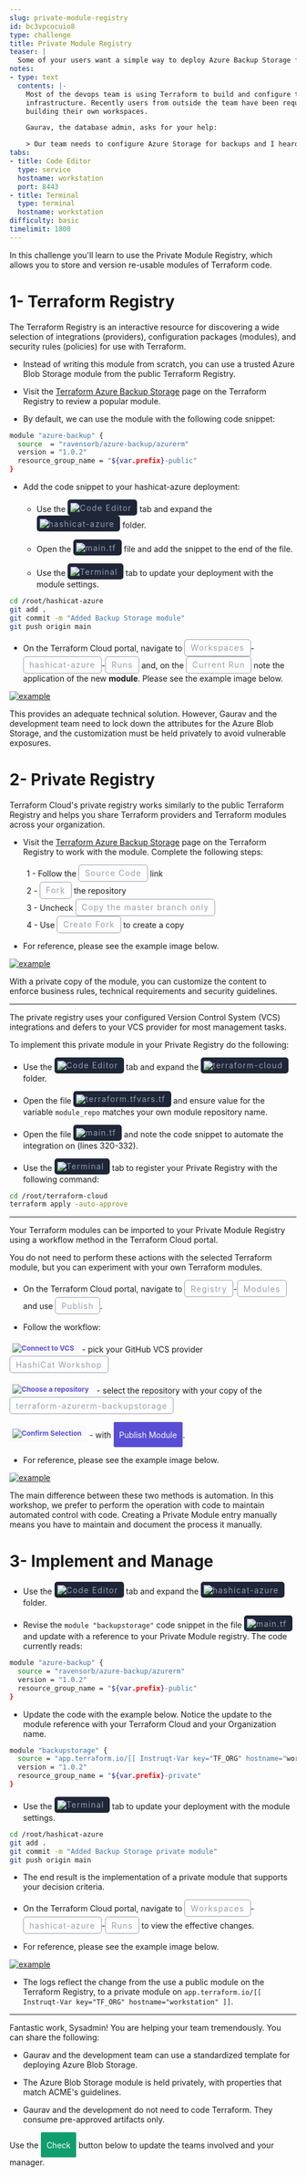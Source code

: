 ```yaml
---
slug: private-module-registry
id: bc3vpcocuio8
type: challenge
title: Private Module Registry
teaser: |
  Some of your users want a simple way to deploy Azure Backup Storage for our application. Use the Private Module Registry, in which you can store standard, re-usable Terraform code for IaC consumers.
notes:
- type: text
  contents: |-
    Most of the devops team is using Terraform to build and configure their
    infrastructure. Recently users from outside the team have been requesting help
    building their own workspaces.

    Gaurav, the database admin, asks for your help:

    > Our team needs to configure Azure Storage for backups and I heard something about Terraform modules for this. Can you help us set up a template for new Azure Storage for backup?
tabs:
- title: Code Editor
  type: service
  hostname: workstation
  port: 8443
- title: Terminal
  type: terminal
  hostname: workstation
difficulty: basic
timelimit: 1800
---
```

<style>
  v {
    display: inline-flex;
    color: white;
    background-color: rgb(17, 158, 111);
    align-items: center;
    justify-content: center;
    font-size: 14px;
    padding: 10px;
    border-radius: 2px;
    height: 24px;
  }

  r {
    display: inline-flex;
    color: white;
    background-color: #c73445;
    align-items: center;
    justify-content: center;
    font-size: 14px;
    padding: 10px;
    border-radius: 2px;
    height: 24px;
  }

  m {
    display: inline-flex;
    color: white;
    background-color: #584ED5;
    align-items: center;
    justify-content: center;
    font-size: 14px;
    padding: 10px;
    border-radius: 2px;
    height: 24px;
  }

  x {
    display: inline-flex;
    border-radius: 5px;
    border: 1px solid rgba(151,159,175,1);
    /* background-color: rgba(151,159,175,1); */
    /* background-color: rgba(30,38,55,1); */
    color: rgba(151,159,175,1);
    padding: 2px 10px 2px 10px;
    font-size: 14px;
    letter-spacing: 1.2px;
    align-items: center;
    justify-content: center;
    height: 24px;
  }

  t {
    display: inline-flex;
    border-radius: 5px;
    background-color: rgba(30,38,55,1);
    color: rgba(151,159,175,1);
    padding: 2px 10px 2px 5px;
    font-size: 14px;
    letter-spacing: 1.2px;
    align-items: center;
    justify-content: center;
    height: 24px;
  }

  t > img {
    display: inline-block;
  }

  w {
    display: inline-flex;
    border-radius: 5px;
    background-color: rgba(250,250,250,1);
    color: #584ED5;
    padding: 2px 10px 2px 5px;
    font-size: 12px;
    font-weight: bold;
    align-items: center;
    justify-content: center;
    height: 24px;
  }

  w > img {
    display: inline-block;
    max-height: 20px;
  }

/*
  Lightbox credit: Alex Rosenkranz
  https://gist.github.com/arosenkranz/3359c65fbfda36f17f622ff624b74aea
*/

.lightbox {
  display: none;
  position: fixed;
  justify-content: center;
  align-items: center;
  z-index: 999;
  top: 0;
  left: 0;
  right: 0;
  bottom: 0;
  padding: 1rem;
  background: rgba(0, 0, 0, 0.8);
}

.lightbox:target {
  display: flex;
}

.lightbox img {
  max-height: 100%
}

.tab {
  display: inline-block;
  margin-left: 30px;
}
</style>

In this challenge you'll learn to use the Private Module Registry, which allows you to store and version re-usable modules of Terraform code.

1- Terraform Registry
===

The Terraform Registry is an interactive resource for discovering a wide selection of integrations (providers), configuration packages (modules), and security rules (policies) for use with Terraform.

- Instead of writing this module from scratch, you can use a trusted Azure Blob Storage module from the public Terraform Registry.

- Visit the [Terraform Azure Backup Storage](https://registry.terraform.io/modules/ravensorb/azure-backup/azurerm/latest) page on the Terraform Registry to review a popular module.

- By default, we can use the module with the following code snippet:

```bash
module "azure-backup" {
  source  = "ravensorb/azure-backup/azurerm"
  version = "1.0.2"
  resource_group_name = "${var.prefix}-public"
}
```

- Add the code snippet to your hashicat-azure deployment:

  - Use the <t><img src="../assets/web.png"/>Code Editor</t> tab and expand the <t><img src="../assets/folder.png"/>hashicat-azure</t> folder.

  - Open the <t><img src="../assets/tf-icon.png"/>main.tf</t> file and add the snippet to the end of the file.

  - Use the <t><img src="../assets/shell.png"/>Terminal</t> tab to update your deployment with the module settings.

```bash
cd /root/hashicat-azure
git add .
git commit -m "Added Backup Storage module"
git push origin main


```

- On the Terraform Cloud portal, navigate to <x>Workspaces</x>-<x>hashicat-azure</x>-<x>Runs</x> and, on the <x>Current Run</x> note the application of the new **module**. Please see the example image below.

<a href="#workspace_public_module">
  <img alt="example" src="../assets/workspace_public_module.png" />
</a>

<a href="#" class="lightbox" id="workspace_public_module">
  <img alt="example" src="../assets/workspace_public_module.png" />
</a>

This provides an adequate technical solution. However, Gaurav and the development team need to lock down the attributes for the Azure Blob Storage, and the customization must be held privately to avoid vulnerable exposures.

2- Private Registry
===
Terraform Cloud's private registry works similarly to the public Terraform Registry and helps you share Terraform providers and Terraform modules across your organization.

- Visit the [Terraform Azure Backup Storage](https://registry.terraform.io/modules/ravensorb/azure-backup/azurerm/latest) page on the Terraform Registry to work with the module. Complete the following steps:

<span class="tab"></span>1 - Follow the <x>Source Code</x> link
<br><span class="tab"></span>2 - <x>Fork</x> the repository
<br><span class="tab"></span>3 - Uncheck <x>Copy the master branch only</x>
<br><span class="tab"></span>4 - Use <x>Create Fork</x> to create a copy

- For reference, please see the example image below.

<a href="#module_fork">
  <img alt="example" src="../assets/module_fork.gif" />
</a>

<a href="#" class="lightbox" id="module_fork">
  <img alt="example" src="../assets/module_fork.gif" />
</a>

With a private copy of the module, you can customize the content to enforce business rules, technical requirements and security guidelines.

---

The private registry uses your configured Version Control System (VCS) integrations and defers to your VCS provider for most management tasks.

To implement this private module in your Private Registry do the following:

- Use the <t><img src="../assets/web.png"/>Code Editor</t> tab and expand the <t><img src="../assets/folder.png"/>terraform-cloud</t> folder.

- Open the file <t><img src="../assets/tf-icon.png"/>terraform.tfvars.tf</t> and ensure value for the variable `module_repo` matches your own module repository name.

- Open the file <t><img src="../assets/tf-icon.png"/>main.tf</t> and note the code snippet to automate the integration on (lines 320-332).

- Use the <t><img src="../assets/shell.png"/>Terminal</t> tab to register your Private Registry with the following command:

```bash
cd /root/terraform-cloud
terraform apply -auto-approve


```

---

Your Terraform modules can be imported to your Private Module Registry using a workflow method in the Terraform Cloud portal.

You do not need to perform these actions with the selected Terraform module, but you can experiment with your own Terraform modules.

- On the Terraform Cloud portal, navigate to <x>Registry</x>-<x>Modules</x> and use <x>Publish</x>.

- Follow the workflow:

<w><img src="../assets/one.png"/>Connect to VCS</w> - pick your GitHub VCS provider <x>HashiCat Workshop</x>

<w><img src="../assets/two.png"/>Choose a repository</w> - select the repository with your copy of the <x>terraform-azurerm-backupstorage</x>

<w><img src="../assets/three.png"/>Confirm Selection</w> - with <m>Publish Module</m>.

- For reference, please see the example image below.
<a href="#pmr_register_module">
  <img alt="example" src="../assets/pmr_register_module.gif" />
</a>

<a href="#" class="lightbox" id="pmr_register_module">
  <img alt="example" src="../assets/pmr_register_module.gif" />
</a>

The main difference between these two methods is automation. In this workshop, we prefer to perform the operation with code to maintain automated control with code. Creating a Private Module entry manually means you have to maintain and document the process it manually.

3- Implement and Manage
===

- Use the <t><img src="../assets/web.png"/>Code Editor</t> tab and expand the <t><img src="../assets/folder.png"/>hashicat-azure</t> folder.

- Revise the `module "backupstorage"` code snippet in the file <t><img src="../assets/tf-icon.png"/>main.tf</t> and update with a reference to your Private Module registry. The code currently reads:

```bash
module "azure-backup" {
  source = "ravensorb/azure-backup/azurerm"
  version = "1.0.2"
  resource_group_name = "${var.prefix}-public"
}
```

- Update the code with the example below. Notice the update to the module reference with your Terraform Cloud and your Organization name.

```bash
module "backupstorage" {
  source = "app.terraform.io/[[ Instruqt-Var key="TF_ORG" hostname="workstation" ]]/azure-backup/azurerm"
  version = "1.0.2"
  resource_group_name = "${var.prefix}-private"
}
```

- Use the <t><img src="../assets/shell.png"/>Terminal</t> tab to update your deployment with the module settings.

```bash
cd /root/hashicat-azure
git add .
git commit -m "Added Backup Storage private module"
git push origin main


```

- The end result is the implementation of a private module that supports your decision criteria.

- On the Terraform Cloud portal, navigate to <x>Workspaces</x>-<x>hashicat-azure</x>-<x>Runs</x> to view the effective changes.

- For reference, please see the example image below.
<a href="#pmr_private_module">
  <img alt="example" src="../assets/pmr_private_module.png" />
</a>

<a href="#" class="lightbox" id="pmr_private_module">
  <img alt="example" src="../assets/pmr_private_module.png" />
</a>

- The logs reflect the change from the use a public module on the Terraform Registry, to a private module on `app.terraform.io/[[ Instruqt-Var key="TF_ORG" hostname="workstation" ]]`.

---
Fantastic work, Sysadmin! You are helping your team tremendously. You can share the following:

- Gaurav and the development team can use a standardized template for deploying Azure Blob Storage.

- The Azure Blob Storage module is held privately, with properties that match ACME's guidelines.

- Gaurav and the development do not need to code Terraform. They consume pre-approved artifacts only.

Use the <v>Check</v> button below to update the teams involved and your manager.